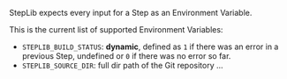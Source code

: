 StepLib expects every input for a Step as an Environment Variable.

This is the current list of supported Environment Variables:

* `STEPLIB_BUILD_STATUS`: **dynamic**, defined as `1` if there was an error in a previous Step, undefined or `0` if there was no error so far.
* `STEPLIB_SOURCE_DIR`: full dir path of the Git repository
...
